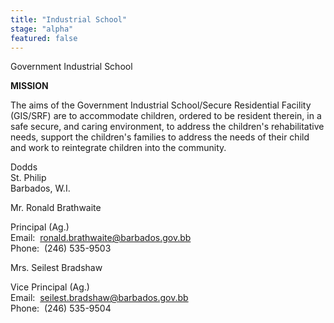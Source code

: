 ```yaml
---
title: "Industrial School"
stage: "alpha"
featured: false
---
```


Government Industrial School

**MISSION**

The aims of the Government Industrial School/Secure Residential Facility (GIS/SRF) are to accommodate children, ordered to be resident therein, in a safe secure, and caring environment, to address the children's rehabilitative needs, support the children's families to address the needs of their child and work to reintegrate children into the community.

Dodds  
St. Philip  
Barbados, W.I.

Mr. Ronald Brathwaite

Principal (Ag.)  
Email:  ronald.brathwaite@barbados.gov.bb  
Phone:  (246) 535-9503

Mrs. Seilest Bradshaw

Vice Principal (Ag.)  
Email:  seilest.bradshaw@barbados.gov.bb  
Phone:  (246) 535-9504